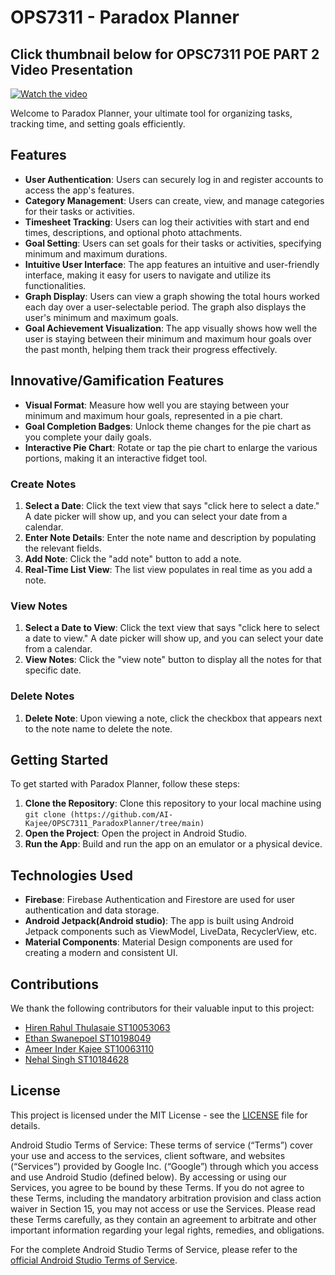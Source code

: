 # OPS7311 - Paradox Planner
## Click thumbnail below for OPSC7311 POE PART 2 Video Presentation
[![Watch the video](https://img.youtube.com/vi/gHOKAelVpxQ/0.jpg)](https://youtu.be/gHOKAelVpxQ)

Welcome to Paradox Planner, your ultimate tool for organizing tasks, tracking time, and setting goals efficiently.

## Features

- **User Authentication**: Users can securely log in and register accounts to access the app's features.
- **Category Management**: Users can create, view, and manage categories for their tasks or activities.
- **Timesheet Tracking**: Users can log their activities with start and end times, descriptions, and optional photo attachments.
- **Goal Setting**: Users can set goals for their tasks or activities, specifying minimum and maximum durations.
- **Intuitive User Interface**: The app features an intuitive and user-friendly interface, making it easy for users to navigate and utilize its functionalities.
- **Graph Display**: Users can view a graph showing the total hours worked each day over a user-selectable period. The graph also displays the user's minimum and maximum goals.
- **Goal Achievement Visualization**: The app visually shows how well the user is staying between their minimum and maximum hour goals over the past month, helping them track their progress effectively.

## Innovative/Gamification Features

- **Visual Format**: Measure how well you are staying between your minimum and maximum hour goals, represented in a pie chart.
- **Goal Completion Badges**: Unlock theme changes for the pie chart as you complete your daily goals.
- **Interactive Pie Chart**: Rotate or tap the pie chart to enlarge the various portions, making it an interactive fidget tool.


### Create Notes

1. **Select a Date**: Click the text view that says "click here to select a date." A date picker will show up, and you can select your date from a calendar.
2. **Enter Note Details**: Enter the note name and description by populating the relevant fields.
3. **Add Note**: Click the "add note" button to add a note.
4. **Real-Time List View**: The list view populates in real time as you add a note.

### View Notes

1. **Select a Date to View**: Click the text view that says "click here to select a date to view." A date picker will show up, and you can select your date from a calendar.
2. **View Notes**: Click the "view note" button to display all the notes for that specific date.

### Delete Notes

1. **Delete Note**: Upon viewing a note, click the checkbox that appears next to the note name to delete the note.

## Getting Started

To get started with Paradox Planner, follow these steps:

1. **Clone the Repository**: Clone this repository to your local machine using `git clone (https://github.com/AI-Kajee/OPSC7311_ParadoxPlanner/tree/main)`
2. **Open the Project**: Open the project in Android Studio.
3. **Run the App**: Build and run the app on an emulator or a physical device.

## Technologies Used

- **Firebase**: Firebase Authentication and Firestore are used for user authentication and data storage.
- **Android Jetpack(Android studio)**: The app is built using Android Jetpack components such as ViewModel, LiveData, RecyclerView, etc.
- **Material Components**: Material Design components are used for creating a modern and consistent UI.

## Contributions

We thank the following contributors for their valuable input to this project:

- [Hiren Rahul Thulasaie ST10053063](https://github.com/Hirenr12)
- [Ethan Swanepoel ST10198049](https://github.com/Ethan-Swanepoel)
- [Ameer Inder Kajee ST10063110](https://github.com/AI-Kajee)
- [Nehal Singh ST10184628](https://github.com/st10184628)



## License

This project is licensed under the MIT License - see the [LICENSE](LICENSE) file for details.

Android Studio Terms of Service: These terms of service (“Terms”) cover your use and access to the services, client software, and websites (“Services”) provided by Google Inc. (“Google”) through which you access and use Android Studio (defined below). By accessing or using our Services, you agree to be bound by these Terms. If you do not agree to these Terms, including the mandatory arbitration provision and class action waiver in Section 15, you may not access or use the Services. Please read these Terms carefully, as they contain an agreement to arbitrate and other important information regarding your legal rights, remedies, and obligations.

For the complete Android Studio Terms of Service, please refer to the [official Android Studio Terms of Service](https://developer.android.com/studio/terms).

